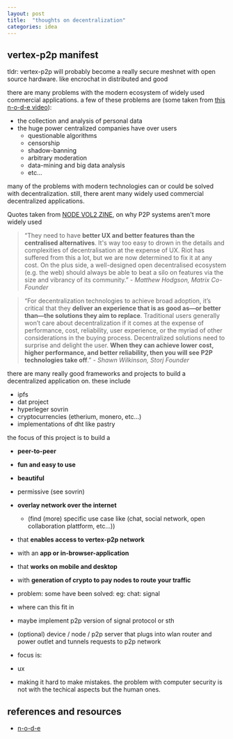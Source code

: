 ```yaml
---
layout: post
title:  "thoughts on decentralization"
categories: idea
---
```


## vertex-p2p manifest

tldr: vertex-p2p will probably become a really secure meshnet with open source hardware.
like encrochat in distributed and good

there are many problems with the modern ecosystem
of widely used commercial applications. a few of these
problems are (some taken from [this n-o-d-e video](https://youtu.be/SrA7XTDCtok)):
- the collection and analysis of personal data
- the huge power centralized companies have over users
    - questionable algorithms
    - censorship
    - shadow-banning
    - arbitrary moderation
    - data-mining and big data analysis
    - etc...

many of the problems with modern technologies can or could be solved
with decentralization. still, there arent many widely used commercial
decentralized applications.

Quotes taken from [NODE VOL2 ZINE](https://n-o-d-e.live/zine/NODE_VOL_02.pdf),
on why P2P systems aren't more widely used
> “They need to have **better UX and better
features than the centralised
alternatives**. It's way too easy to drown
in the details and complexities of
decentralisation at the expense of UX.
Riot has suffered from this a lot, but we
are now determined to fix it at any cost.
On the plus side, a well-designed open
decentralised ecosystem (e.g. the web)
should always be able to beat a silo on
features via the size and vibrancy of its
community.” - *Matthew Hodgson, Matrix Co-Founder*  

> “For decentralization technologies to
achieve broad adoption, it’s critical that
they **deliver an experience that is as
good as—or better than—the solutions
they aim to replace**. Traditional users
generally won’t care about
decentralization if it comes at the
expense of performance, cost, reliability,
user experience, or the myriad of other
considerations in the buying process.
Decentralized solutions need to surprise
and delight the user. **When they can
achieve lower cost, higher performance,
and better reliability, then you will see
P2P technologies take off**.” - *Shawn Wilkinson, Storj Founder*

there are many really good frameworks and projects to build a
decentralized application on. these include
- ipfs
- dat project
- hyperleger sovrin
- cryptocurrencies (etherium, monero, etc...)
- implementations of dht like pastry

the focus of this project is to build a
- **peer-to-peer**
- **fun and easy to use**
- **beautiful**
-  permissive (see sovrin)
- **overlay network over the internet**
    - (find (more) specific use case like
(chat, social network, open collaboration plattform, etc...))
- that **enables access to vertex-p2p network**
- with an **app or in-browser-application**
- that **works on mobile and desktop**
- with **generation of crypto to pay nodes to route your traffic**

- problem: some have been solved: eg: chat: signal
- where can this fit in
- maybe implement p2p version of signal protocol or sth
- (optional) device / node / p2p server that plugs into wlan router and power outlet and
tunnels requests to p2p network

- focus is:
- ux
- making it hard to make mistakes. the problem with computer security is not with the techical aspects but the human ones.

## references and resources
- [n-o-d-e](https://www.youtube.com/channel/UCvrLvII5oxSWEMEkszrxXEA)
